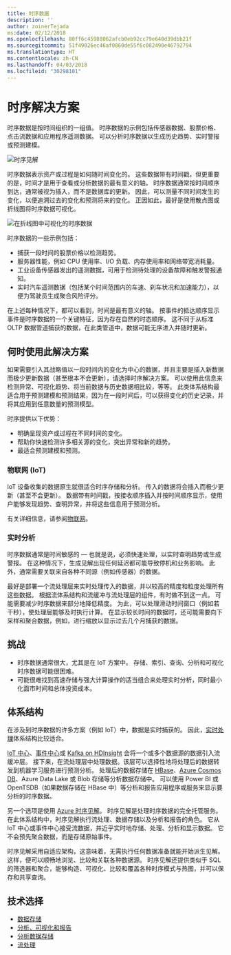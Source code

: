 ```yaml
---
title: 时序数据
description: ''
author: zoinerTejada
ms:date: 02/12/2018
ms.openlocfilehash: 80ff6c45988062afcb0eb92cc79e640d39dbb21f
ms.sourcegitcommit: 51f49026ec46af0860de55f6c082490e46792794
ms.translationtype: HT
ms.contentlocale: zh-CN
ms.lasthandoff: 04/03/2018
ms.locfileid: "30298101"
---
```

# <a name="time-series-solutions"></a>时序解决方案

时序数据是按时间组织的一组值。 时序数据的示例包括传感器数据、股票价格、点击流数据和应用程序遥测数据。 可以分析时序数据以生成历史趋势、实时警报或预测建模。

![时序见解](./images/time-series-insights.png) 

时序数据表示资产或过程是如何随时间变化的。 这些数据带有时间戳，但更重要的是，时间才是用于查看或分析数据的最有意义的轴。 时序数据通常按时间顺序到达，通常被视为插入，而不是数据库的更新。 因此，可以测量不同时间发生的变化，以便追溯过去的变化和预测将来的变化。 正因如此，最好是使用散点图或折线图将时序数据可视化。

![在折线图中可视化的时序数据](./images/time-series-chart.png)

时序数据的一些示例包括：

- 捕获一段时间的股票价格以检测趋势。
- 服务器性能，例如 CPU 使用率、I/O 负载、内存使用率和网络带宽消耗量。
- 工业设备传感器发出的遥测数据，可用于检测待处理的设备故障和触发警报通知。
- 实时汽车遥测数据（包括某个时间范围内的车速、刹车状况和加速能力），以便为驾驶员生成聚合风险评分。

在上述每种情况下，都可以看到，时间是最有意义的轴。 按事件的抵达顺序显示事件是时序数据的一个关键特征，因为存在自然的时态顺序。 这不同于从标准 OLTP 数据管道捕获的数据，在此类管道中，数据可能无序进入并随时更新。

## <a name="when-to-use-this-solution"></a>何时使用此解决方案

如果需要引入其战略值以一段时间内的变化为中心的数据，并且主要是插入新数据而极少更新数据（甚至根本不会更新），请选择时序解决方案。 可以使用此信息来检测异常、可视化趋势、将当前数据与历史数据相比较，等等。 此类体系结构最适合用于预测建模和预测结果，因为在一段时间后，可以获得变化的历史记录，并将其应用到任意数量的预测模型。 

时序提供以下优势：

* 明确呈现资产或过程在不同时间的变化。
* 帮助你快速检测许多相关源的变化，突出异常和新的趋势。
* 最适合预测建模和预测。

### <a name="internet-of-things-iot"></a>物联网 (IoT)

IoT 设备收集的数据原生就很适合时序存储和分析。 传入的数据将会插入而极少更新（甚至不会更新）。 数据带有时间戳，按接收顺序插入并按时间顺序显示，使用户能够发现趋势、查明异常，并将这些信息用于预测分析。

有关详细信息，请参阅[物联网](../big-data/index.md#internet-of-things-iot)。

### <a name="real-time-analytics"></a>实时分析

时序数据通常是时间敏感的 &mdash; 也就是说，必须快速处理，以实时查明趋势或生成警报。 在这种情况下，生成见解出现任何延迟都可能导致停机和业务影响。 此外，通常需要关联来自各种不同源（例如传感器）的数据。

最好是部署一个流处理层来实时处理传入的数据，并以较高的精度和粒度处理所有这些数据。 根据流体系结构和流缓冲与流处理层的组件，有时做不到这一点。 可能需要减少时序数据来部分地降低精度。 为此，可以处理滑动时间窗口（例如若干秒），使处理层能够及时执行计算。 在显示较长时间的数据时，还可能需要向下采样和聚合数据，例如，进行缩放以显示过去几个月捕获的数据。

## <a name="challenges"></a>挑战

* 时序数据通常很大，尤其是在 IoT 方案中。 存储、索引、查询、分析和可视化时序数据可能很困难。 
* 可能很难找到高速存储与强大计算操作的适当组合来处理实时分析，同时最小化面市时间和总体投资成本。

## <a name="architecture"></a>体系结构

在涉及到时序数据的许多方案（例如 IoT）中，数据是实时捕获的。 因此，[实时处理](../big-data/real-time-processing.md)体系结构比较适合。 

[IoT 中心](/azure/iot-hub/)、[事件中心](/azure/event-hubs/)或 [Kafka on HDInsight](/azure/hdinsight/kafka/apache-kafka-introduction) 会将一个或多个数据源的数据引入流缓冲层。 接下来，在流处理层中处理数据。该层可以选择性地将处理后的数据转发到机器学习服务进行预测分析。 处理后的数据存储在 [HBase](/azure/hdinsight/hbase/apache-hbase-overview)、[Azure Cosmos DB](/azure/cosmos-db/)、Azure Data Lake 或 Blob 存储等分析数据存储中。 可以使用 Power BI 或 OpenTSDB（如果数据存储在 HBase 中）等分析和报告应用程序或服务来显示要分析的时序数据。

另一个选项是使用 [Azure 时序见解](/azure/time-series-insights/)。 时序见解是处理时序数据的完全托管服务。 在此体系结构中，时序见解执行流处理、数据存储以及分析和报告的角色。 它从 IoT 中心或事件中心接受流数据，并近乎实时地存储、处理、分析和显示数据。 它不会预先聚合数据，而是存储原始事件。

时序见解采用自适应架构，这意味着，无需执行任何数据准备就能开始派生见解。 这样，便可以顺畅地浏览、比较和关联各种数据源。 时序见解还提供类似于 SQL 的筛选器和聚合，能够构造、可视化、比较和覆盖各种时序模式与热图，并可以保存和共享查询。 

## <a name="technology-choices"></a>技术选择

- [数据存储](../technology-choices/data-storage.md)
- [分析、可视化和报告](../technology-choices/analysis-visualizations-reporting.md)
- [分析数据存储](../technology-choices/analytical-data-stores.md)
- [流处理](../technology-choices/stream-processing.md)
